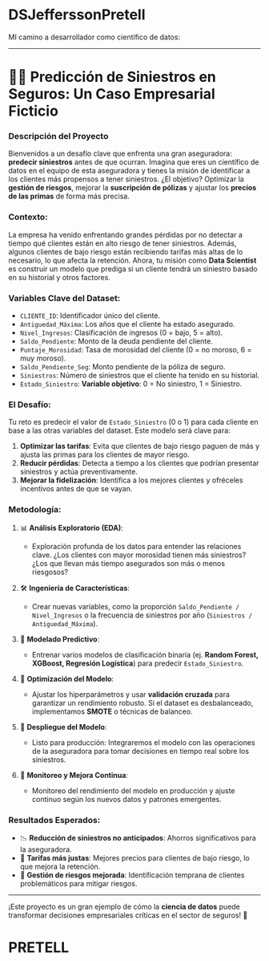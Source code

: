 # DSJefferssonPretell
MI camino a desarrollador como científico de datos:

---

# 🚗🔮 **Predicción de Siniestros en Seguros: Un Caso Empresarial Ficticio**

### **Descripción del Proyecto**
Bienvenidos a un desafío clave que enfrenta una gran aseguradora: **predecir siniestros** antes de que ocurran. Imagina que eres un científico de datos en el equipo de esta aseguradora y tienes la misión de identificar a los clientes más propensos a tener siniestros. ¿El objetivo? Optimizar la **gestión de riesgos**, mejorar la **suscripción de pólizas** y ajustar los **precios de las primas** de forma más precisa.

### **Contexto:**
La empresa ha venido enfrentando grandes pérdidas por no detectar a tiempo qué clientes están en alto riesgo de tener siniestros. Además, algunos clientes de bajo riesgo están recibiendo tarifas más altas de lo necesario, lo que afecta la retención. Ahora, tu misión como **Data Scientist** es construir un modelo que prediga si un cliente tendrá un siniestro basado en su historial y otros factores.

### **Variables Clave del Dataset:**

- `CLIENTE_ID`: Identificador único del cliente.
- `Antiguedad_Máxima`: Los años que el cliente ha estado asegurado.
- `Nivel_Ingresos`: Clasificación de ingresos (0 = bajo, 5 = alto).
- `Saldo_Pendiente`: Monto de la deuda pendiente del cliente.
- `Puntaje_Morosidad`: Tasa de morosidad del cliente (0 = no moroso, 6 = muy moroso).
- `Saldo_Pendiente_Seg`: Monto pendiente de la póliza de seguro.
- `Siniestros`: Número de siniestros que el cliente ha tenido en su historial.
- `Estado_Siniestro`: **Variable objetivo**: 0 = No siniestro, 1 = Siniestro.

### **El Desafío:**
Tu reto es predecir el valor de `Estado_Siniestro` (0 o 1) para cada cliente en base a las otras variables del dataset. Este modelo será clave para:

1. **Optimizar las tarifas**: Evita que clientes de bajo riesgo paguen de más y ajusta las primas para los clientes de mayor riesgo.
2. **Reducir pérdidas**: Detecta a tiempo a los clientes que podrían presentar siniestros y actúa preventivamente.
3. **Mejorar la fidelización**: Identifica a los mejores clientes y ofréceles incentivos antes de que se vayan.

### **Metodología:**

1. 📊 **Análisis Exploratorio (EDA)**:
   - Exploración profunda de los datos para entender las relaciones clave. ¿Los clientes con mayor morosidad tienen más siniestros? ¿Los que llevan más tiempo asegurados son más o menos riesgosos?

2. 🛠 **Ingeniería de Características**:
   - Crear nuevas variables, como la proporción `Saldo_Pendiente / Nivel_Ingresos` o la frecuencia de siniestros por año (`Siniestros / Antiguedad_Máxima`).

3. 🧠 **Modelado Predictivo**:
   - Entrenar varios modelos de clasificación binaria (ej. **Random Forest, XGBoost, Regresión Logística**) para predecir `Estado_Siniestro`.

4. 🎯 **Optimización del Modelo**:
   - Ajustar los hiperparámetros y usar **validación cruzada** para garantizar un rendimiento robusto. Si el dataset es desbalanceado, implementamos **SMOTE** o técnicas de balanceo.

5. 🚀 **Despliegue del Modelo**:
   - Listo para producción: Integraremos el modelo con las operaciones de la aseguradora para tomar decisiones en tiempo real sobre los siniestros.

6. 🔄 **Monitoreo y Mejora Continua**:
   - Monitoreo del rendimiento del modelo en producción y ajuste continuo según los nuevos datos y patrones emergentes.

### **Resultados Esperados**:
- 📉 **Reducción de siniestros no anticipados**: Ahorros significativos para la aseguradora.
- 💸 **Tarifas más justas**: Mejores precios para clientes de bajo riesgo, lo que mejora la retención.
- 🎯 **Gestión de riesgos mejorada**: Identificación temprana de clientes problemáticos para mitigar riesgos.

---

¡Este proyecto es un gran ejemplo de cómo la **ciencia de datos** puede transformar decisiones empresariales críticas en el sector de seguros! 🚀


<h1> PRETELL </h1>
